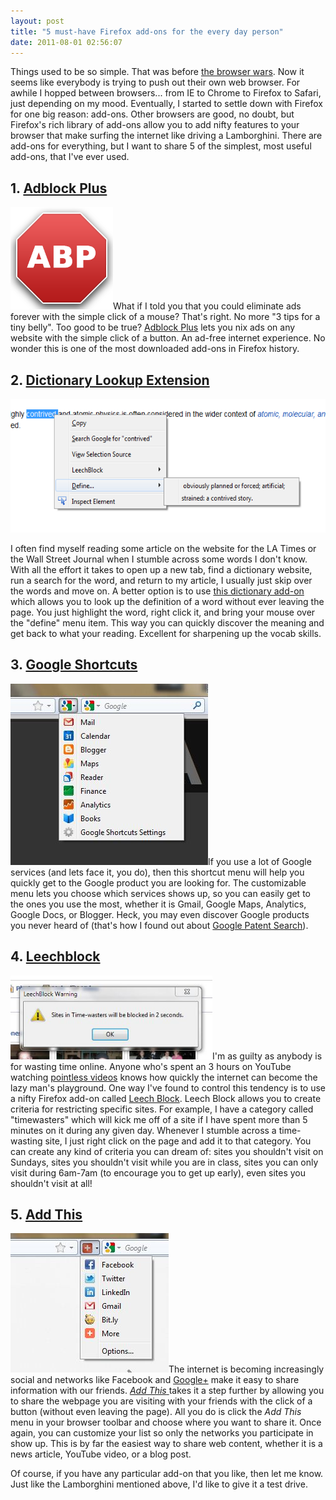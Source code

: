 ```yaml
---
layout: post
title: "5 must-have Firefox add-ons for the every day person"
date: 2011-08-01 02:56:07
---
```


Things used to be so simple. That was before <a href="http://www.w3schools.com/browsers/browsers_stats.asp" target="_blank" title="Web Browser Stats">the browser wars</a>. Now it seems like everybody is trying to push out their own web browser. For awhile I hopped between browsers... from IE to Chrome to Firefox to Safari, just depending on my mood. Eventually, I started to settle down with Firefox for one big reason: add-ons. Other browsers are good, no doubt, but Firefox's rich library of add-ons allow you to add nifty features to your browser that make surfing the internet like driving a Lamborghini. There are add-ons for everything, but I want to share 5 of the simplest, most useful add-ons, that I've ever used.

## 1. <a href="http://adblockplus.org/en/" target="_blank" title="Adblock Plus">Adblock Plus</a>

<a href="http://bryanbraun.com/2011/08/01/5-must-have-firefox-add-ons-for-the-every-day-person/adblock_plus/" rel="attachment wp-att-632"><img alt="" class="size-full wp-image-632 alignright" height="164" src="/assets/images/adblock_plus.png" title="adblock_plus" width="164" /></a>What if I told you that you could eliminate ads forever with the simple click of a mouse? That's right. No more "3 tips for a tiny belly". Too good to be true? <a href="http://adblockplus.org/en/" target="_blank" title="Adblock Plus">Adblock Plus</a> lets you nix ads on any website with the simple click of a button. An ad-free internet experience. No wonder this is one of the most downloaded add-ons in Firefox history.

## 2. <a href="https://addons.mozilla.org/en-US/firefox/addon/dictionary-lookup-extension/?src=api" target="_blank" title="Dictionary Lookup Extension">Dictionary Lookup Extension</a>

<p style="text-align: center;">
  <a href="http://bryanbraun.com/2011/08/01/5-must-have-firefox-add-ons-for-the-every-day-person/dictionary-2/" rel="attachment wp-att-633"><img alt="" class="alignnone size-full wp-image-633" height="214" src="/assets/images/Dictionary.png" title="Dictionary" width="554" /></a>
</p>

I often find myself reading some article on the website for the LA Times or the Wall Street Journal when I stumble across some words I don't know. With all the effort it takes to open up a new tab, find a dictionary website, run a search for the word, and return to my article, I usually just skip over the words and move on. A better option is to use <a href="https://addons.mozilla.org/en-US/firefox/addon/dictionary-lookup-extension/?src=api" target="_blank" title="Dictionary Lookup Extention">this dictionary add-on </a>which allows you to look up the definition of a word without ever leaving the page. You just highlight the word, right click it, and bring your mouse over the "define" menu item. This way you can quickly discover the meaning and get back to what your reading. Excellent for sharpening up the vocab skills.

## 3. <a href="https://addons.mozilla.org/en-US/firefox/addon/google-shortcuts-all-google-se/" target="_blank" title="Google Shortcuts">Google Shortcuts</a>

<a href="http://bryanbraun.com/2011/08/01/5-must-have-firefox-add-ons-for-the-every-day-person/google_shortcuts/" rel="attachment wp-att-634"><img alt="" class="alignright size-full wp-image-634" height="290" src="/assets/images/Google_Shortcuts.jpg" title="Google_Shortcuts" width="316" /></a>If you use a lot of Google services (and lets face it, you do), then this shortcut menu will help you quickly get to the Google product you are looking for. The customizable menu lets you choose which services shows up, so you can easily get to the ones you use the most, whether it is Gmail, Google Maps, Analytics, Google Docs, or Blogger. Heck, you may even discover Google products you never heard of (that's how I found out about <a href="http://www.google.com/patents" target="_blank" title="Google Patent Search">Google Patent Search</a>).

## 4. <a href="https://addons.mozilla.org/en-US/firefox/addon/leechblock/" target="_blank" title="Leechblock">Leechblock</a>

<a href="http://bryanbraun.com/2011/08/01/5-must-have-firefox-add-ons-for-the-every-day-person/leechblock/" rel="attachment wp-att-635"><img alt="" class="alignright size-full wp-image-635" height="134" src="/assets/images/LeechBlock.jpg" title="LeechBlock" width="323" /></a>I'm as guilty as anybody is for wasting time online. Anyone who's spent an 3 hours on YouTube watching <a href="http://www.youtube.com/user/realannoyingorange" target="_blank" title="Pointless Videos">pointless videos</a> knows how quickly the internet can become the lazy man's playground. One way I've found to control this tendency is to use a nifty Firefox add-on called <a href="https://addons.mozilla.org/en-US/firefox/addon/leechblock/" target="_blank" title="Leech Block">Leech Block</a>. Leech Block allows you to create criteria for restricting specific sites. For example, I have a category called "timewasters" which will kick me off of a site if I have spent more than 5 minutes on it during any given day. Whenever I stumble across a time-wasting site, I just right click on the page and add it to that category. You can create any kind of criteria you can dream of: sites you shouldn't visit on Sundays, sites you shouldn't visit while you are in class, sites you can only visit during 6am-7am (to encourage you to get up early), even sites you shouldn't visit at all!

## 5. <a href="https://addons.mozilla.org/en-US/firefox/addon/addthis/" target="_blank" title="Add This">Add This</a>

<a href="http://bryanbraun.com/2011/08/01/5-must-have-firefox-add-ons-for-the-every-day-person/addthis/" rel="attachment wp-att-636"><img alt="" class="alignright size-full wp-image-636" height="223" src="/assets/images/Addthis.jpg" title="Addthis" width="253" /></a>The internet is becoming increasingly social and networks like Facebook and <a href="http://plus.google.com" target="_blank" title="Google Plus">Google+</a> make it easy to share information with our friends. <a href="https://addons.mozilla.org/en-US/firefox/addon/addthis/" target="_blank" title="Add This"><em>Add This</em> </a>takes it a step further by allowing you to share the webpage you are visiting with your friends with the click of a button (without even leaving the page). All you do is click the *Add This* menu in your browser toolbar and choose where you want to share it. Once again, you can customize your list so only the networks you participate in show up. This is by far the easiest way to share web content, whether it is a news article, YouTube video, or a blog post.

Of course, if you have any particular add-on that you like, then let me know. Just like the Lamborghini mentioned above, I'd like to give it a test drive.